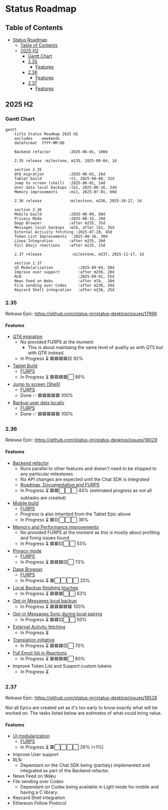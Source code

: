 # Status Roadmap

## Table of Contents
- [Status Roadmap](#status-roadmap)
  - [Table of Contents](#table-of-contents)
  - [2025 H2](#2025-h2)
    - [Gantt Chart](#gantt-chart)
    - [2.35](#235)
      - [Features](#features)
    - [2.36](#236)
      - [Features](#features-1)
    - [2.37](#237)
      - [Features](#features-2)

## 2025 H2

### Gantt Chart

```mermaid
gantt
    title Status Roadmap 2025 H2
    excludes    weekends
    dateFormat  YYYY-MM-DD

    Backend refactor        :2025-06-01, 100d

    2.35 release :milestone, m235, 2025-09-04, 1d

    section 2.35
    Qt6 migration           :2025-06-01, 26d
    Tablet build            :t1, 2025-06-08, 31d
    Jump to screen (shell)  :2025-06-01, 24d
    User data local backups :lb1, 2025-06-16, 34d
    Memory improvements     :mi1, 2025-07-01, 60d

    2.36 release            :milestone, m236, 2025-10-27, 1d

    section 2.36
    Mobile build            :2025-06-09, 80d
    Privacy Mode            :2025-08-15, 29d
    Dapp Browser            :after m235, 35d
    Messages local backups  :mlb, after lb1, 35d
    External Activity fetching :2025-07-28, 45d
    Token List Improvements  :2025-08-16, 30d
    Linea Integration       :after m235, 20d
    Full Emoji reactions    :after m235, 15d

    2.37 release             :milestone, m237, 2025-11-17, 1d

    section 2.37
    UI Modularization           :2025-09-04, 50d
    Improve user support        :after m236, 20d
    RLN                         :2025-09-01, 55d
    News Feed on Waku           :after mlb,  20d
    File sending over Codex     :after m236, 34d
    Keycard Shell integration   :after m236, 25d

```

### 2.35

Release Epic: https://github.com/status-im/status-desktop/issues/17966

#### Features

- [QT6 migration](https://github.com/status-im/status-desktop/issues/17622)
  - No provided FURPS at the moment
    - This is about maintaing the same level of quality as with QT5 but with QT6 instead.
  - In Progress ⏳ 🟩🟩🟩🟩🟨 92%
- [Tablet Build](https://github.com/status-im/status-desktop/issues/17941)
  - [FURPS](/docs/FURPS/tablet-build.md)
  - In Progress ⏳ 🟩🟩🟩🟩⬜ 86%
- [Jump to screen (Shell)](https://github.com/status-im/status-desktop/issues/17971)
  - [FURPS](/docs/FURPS/jump-to-screen-shell.md)
  - Done ✅ 🟩🟩🟩🟩🟩 100%
- [Backup user data locally](https://github.com/status-im/status-desktop/issues/18106)
  - [FURPS](/docs/FURPS/local-user-backups.md)
  - Done ✅ 🟩🟩🟩🟩🟩 100%

### 2.36

Release Epic: https://github.com/status-im/status-desktop/issues/18029

#### Features

- [Backend refactor](https://github.com/status-im/status-go/issues/6435) 
  - Runs parallel to other features and doesn't need to be shipped to any particular milestones
  - No API changes are expected until the Chat SDK is integrated
  - [Roadmap, Documentation and FURPS](https://zealous-polka-dc7.notion.site/Backend-Refactoring-2078f96fb65c80d8954ae8fc651b3a33)
  - In Progress ⏳ 🟩🟩⬜⬜⬜ 44% (estimated progress as not all subtasks are created)
- [Mobile build](https://github.com/status-im/status-desktop/issues/18082)
  - [FURPS](/docs/FURPS/mobile-build.md)
  - Progress is also inherited from the Tablet Epic above
  - In Progress ⏳ 🟩🟨⬜⬜⬜ 36%
- [Memory and Performance improvements](https://github.com/status-im/status-desktop/issues/18296)
  - No provided FURPS at the moment as this is mostly about profiling and fixing issues found.
  - In Progress ⏳ 🟩🟩🟨⬜⬜ 53%
- [Privacy mode](https://github.com/status-im/status-desktop/issues/17619)
  - [FURPS](/docs/FURPS/privacy-mode.md)
  - In Progress ⏳ 🟩🟩🟩🟨⬜ 73%
- [Dapp Browser](https://github.com/status-im/status-desktop/issues/17970)
  - [FURPS](/docs/FURPS/dapp-browser.md)
  - In Progress ⏳ 🟩⬜⬜⬜⬜ 25%
- [Local Backup finishing touches](https://github.com/status-im/status-desktop/issues/18583)
  - In Progress ⏳ 🟩🟩🟩⬜⬜ 63%
- [Opt-in Messages local backup](https://github.com/status-im/status-desktop/issues/18527)
  - In Progress ⏳ 🟩🟩🟩🟩🟩 100%
- [Opt-in Messages Sync during local pairing](https://github.com/status-im/status-desktop/issues/18892)
  - In Progress ⏳ 🟩🟩🟨⬜⬜ 50%
- [External Activity fetching](https://github.com/status-im/status-desktop/issues/17188)
  - In Progress ⏳
- [Translation initiative](https://github.com/status-im/status-desktop/issues/18293)
  - In Progress ⏳ 🟩🟩🟩🟨⬜ 70%
- [Full Emoji list in Reactions](https://github.com/status-im/status-desktop/issues/18766)
  - In Progress ⏳ 🟩🟩🟩🟩⬜ 80%
- Improve Token List and Support custom tokens
  - In Progress ⏳

### 2.37

Release Epic: https://github.com/status-im/status-desktop/issues/18528

Not all Epics are created yet as it's too early to know exactly what will be worked on. The tasks listed below are estimates of what could bring value.

#### Features

- [UI modularization](https://github.com/status-im/status-desktop/issues/17872)
  - [FURPS](/docs/FURPS/ui-modularization.md)
  - In Progress ⏳ 🟩⬜⬜⬜⬜ 26% (+1%)
- Improve User support
- RLN
  - Dependant on the Chat SDK being (partialy) implemented and integrated as part of the Backend refactor.
- News Feed on Waku
- File sending over Codex
  - Dependant on Codex being available in Light mode for mobile and having a C library.
- Keycard Shell Integration
- Ethereum Follow Protocol

